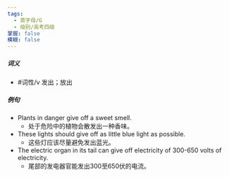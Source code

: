 ```yaml
---
tags:
  - 首字母/G
  - 级别/高考四级
掌握: false
模糊: false
---
```

##### 词义
- #词性/v  发出；放出
##### 例句
- Plants in danger give off a sweet smell.
	- 处于危险中的植物会散发出一种香味。
- These lights should give off as little blue light as possible.
	- 这些灯应该尽量避免发出蓝光。
- The electric organ in its tail can give off electricity of 300-650 volts of electricity.
	- 尾部的发电器官能发出300至650伏的电流。
